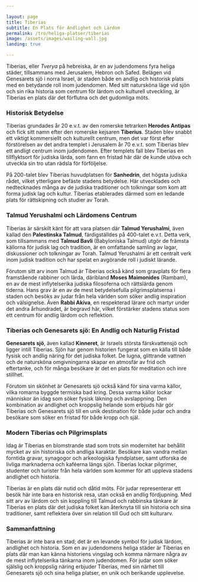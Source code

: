 ```yaml
---

layout: page  
title: Tiberias  
subtitle: En Plats för Andlighet och Lärdom  
permalink: /tro/heliga-platser/tiberias  
image: /assets/images/wailing-wall.jpg  
landing: true  

---
```


Tiberias, eller *Tverya* på hebreiska, är en av judendomens fyra heliga städer, tillsammans med Jerusalem, Hebron och Safed. Belägen vid Genesarets sjö i norra Israel, är staden både en andlig och historisk plats med en betydande roll inom judendomen. Med sitt natursköna läge vid sjön och sin rika historia som centrum för lärdom och kulturell utveckling, är Tiberias en plats där det förflutna och det gudomliga möts.

### Historisk Betydelse

Tiberias grundades år 20 e.v.t. av den romerske tetrarken **Herodes Antipas** och fick sitt namn efter den romerske kejsaren **Tiberius**. Staden blev snabbt ett viktigt kommersiellt och kulturellt centrum, men det var först efter förstörelsen av det andra templet i Jerusalem år 70 e.v.t. som Tiberias blev ett andligt centrum inom judendomen. Efter templets fall blev Tiberias en tillflyktsort för judiska lärda, som fann en fristad här där de kunde utöva och utveckla sin tro utan rädsla för förföljelse.

På 200-talet blev Tiberias huvudplatsen för **Sanhedrin**, det högsta judiska rådet, vilket ytterligare befäste stadens betydelse. Här utvecklades och nedtecknades många av de judiska traditioner och tolkningar som kom att forma judisk lag och kultur. Tiberias etablerades därmed som en ledande plats för rättskipning och studier av Torah.

### Talmud Yerushalmi och Lärdomens Centrum

Tiberias är särskilt känt för att vara platsen där **Talmud Yerushalmi**, även kallad den **Palestinska Talmud**, färdigställdes på 400-talet e.v.t. Detta verk, som tillsammans med **Talmud Bavli** (Babyloniska Talmud) utgör de främsta källorna för judisk lag och tradition, är en omfattande samling av lagar, diskussioner och tolkningar av Torah. Talmud Yerushalmi är ett centralt verk inom judisk tradition och har spelat en avgörande roll i judiskt lärande.

Förutom sitt arv inom Talmud är Tiberias också känd som gravplats för flera framstående rabbiner och lärda, däribland **Moses Maimonides** (Rambam), en av de mest inflytelserika judiska filosoferna och rättslärda genom tiderna. Hans grav är en av de mest betydelsefulla pilgrimsplatserna i staden och besöks av judar från hela världen som söker andlig inspiration och välsignelse. Även **Rabbi Akiva**, en respekterad lärare och martyr under det andra århundradet, är begravd här, vilket förstärker stadens status som ett centrum för andlig lärdom och reflektion.

### Tiberias och Genesarets sjö: En Andlig och Naturlig Fristad

**Genesarets sjö**, även kallad **Kinneret**, är Israels största färskvattensjö och ligger intill Tiberias. Sjön har genom historien fungerat som en källa till både fysisk och andlig näring för det judiska folket. De lugna, glittrande vattnen och de natursköna omgivningarna skapar en atmosfär av frid och eftertanke, och för många besökare är det en plats för meditation och inre stillhet.

Förutom sin skönhet är Genesarets sjö också känd för sina varma källor, vilka romarna byggde termiska bad kring. Dessa varma källor lockar människor än idag som söker fysisk läkning och avslappning. Den kombination av andlighet och kroppslig helande som erbjuds här gör Tiberias och Genesarets sjö till en unik destination för både judar och andra besökare som söker en fristad för både kropp och själ.

### Modern Tiberias och Pilgrimsplats

Idag är Tiberias en blomstrande stad som trots sin modernitet har behållit mycket av sin historiska och andliga karaktär. Besökare kan vandra mellan forntida gravar, synagogor och arkeologiska fyndplatser, samt utforska de livliga marknaderna och kaféerna längs sjön. Tiberias lockar pilgrimer, studenter och turister från hela världen som kommer för att uppleva stadens andlighet och historia.

Tiberias är en plats där nutid och dåtid möts. För judar representerar ett besök här inte bara en historisk resa, utan också en andlig fördjupning. Med sitt arv av lärdom och sin koppling till Talmud och rabbinska tänkare är Tiberias en plats där det judiska folket kan återknyta till sin historia och sina traditioner, samt reflektera över sin relation till Gud och sitt kulturarv.

### Sammanfattning

Tiberias är inte bara en stad; det är en levande symbol för judisk lärdom, andlighet och historia. Som en av judendomens heliga städer är Tiberias en plats där man kan känna historiens vingslag och komma närmare några av de mest inflytelserika tänkarna inom judendomen. För judar som söker själslig och kroppslig näring erbjuder Tiberias, med sin närhet till Genesarets sjö och sina heliga platser, en unik och berikande upplevelse.

